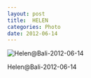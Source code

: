 ```yaml
---
layout: post
title:  HELEN
categories: Photo
date: 2012-06-14
---
```


![Helen@Bali-2012-06-14](http://7xkj65.com1.z0.glb.clouddn.com/Helen@Bali-2012-06-14)

Helen@Bali-2012-06-14
